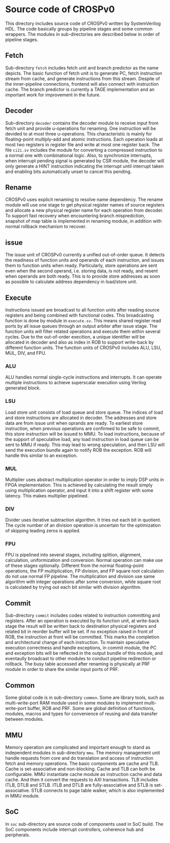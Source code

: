 # Source code of CROSPv0

This directory includes source code of CROSPv0 written by
SystemVerilog HDL. The code basically groups by pipeline stages
and some common wrappers. The modules in sub-directories are
described below in order of pipeline stages.

## Fetch

Sub-directory `fetch` includes fetch unit and branch predictor
as the name depicts. The basic function of fetch unit is to
generate PC, fetch instruction stream from cache, and generate
instructions from this stream. Despite of the inner-pipeline
connections, frontend will also connect with instruction cache.
The branch predictor is currently a TAGE implementation and an
important work for improvement in the future.

## Decoder

Sub-directory `decoder` contains the decoder module to receive
input from fetch unit and provide u-operations for renaming.
One instruction will be devided to at most three u-operations.
This characteristic is mainly for floating-point multiply-add
and atomic instructions. Each operation loads at most two
registers in register file and write at most one register back.
The file `ci2i.sv` includes the module for converting a
compressed instruction to a normal one with combinational
logic. Also, to synchronize interrupts, when interrupt pending
signal is generated by CSR module, the decoder will only
generate a HINT instruction indicating the interrupt until
interrupt taken and enabling bits automatically unset to cancel
this pending.

## Rename

CROSPv0 uses explicit renaming to resolve name dependency.
The rename module will use one stage to get physical register
names of source registers and allocate a new physical register
name for each operation from decoder. To support fast recovery
when encountering branch misprediction, snapshot of map table
is implemented in renaming module, in addition with normal
rollback mechanism to recover.

## issue

The issue unit of CROSPv0 currently a unified out-of-order
queue. It detects the readiness of function units and operands
of each instruction, and issues them to function units when
ready. Particularly, store operations are sent even when the
second operand, i.e. storing data, is not ready, and resent
when operands are both ready. This is to provide store
addresses as soon as possible to calculate address dependency
in load/store unit.

## Execute

Instructions issued are broadcast to all function units after
reading source registers and being combined with functional
codes. This broadcasting function is done by module in
`execute.sv`. This means shared register read ports by all
issue queues through an output arbiter after issue stage.
The function units will filter related operations and execute
them within several cycles. Due to the out-of-order execition,
a unique identifier will be allocated in decoder and also as
index in ROB to support write-back by different function units.
The function units of CROSPv0 includes ALU, LSU, MUL, DIV, and
FPU.

### ALU

ALU handles normal single-cycle instructions and interrupts. It
can operate multiple instructions to achieve superscalar
execution using Verilog generated block.

### LSU

Load store unit consists of load queue and store queue. The
indices of load and store instructions are allocated in
decoder. The addresses and store data are from issue unit when
oprands are ready. To earliest store instruction, when previous
operations are confirmed to be safe to commit, this store
instruction will be issued to MMU. To load instructions,
because of the support of speculative load, any load
instruction in load queue can be sent to MMU if ready. This may
lead to wrong speculation, and then LSU will send the execution
bundle again to notify ROB the exception. ROB will handle this
similar to an exception.

### MUL

Multiplier uses abstract multiplication operator in order to
imply DSP units in FPGA implementation. This is achieved by
calculating the result simply using multiplication operator,
and input it into a shift register with some latency. This
makes multiplier pipelined.

### DIV

Divider uses iterative subtraction algorithm. It tries out each
bit in quotient. The cycle number of an division operation is
uncertain for the optimization of skipping leading zeros is
applied.

### FPU

FPU is pipelined into several stages, including splition,
alignment, calculation, uniformization and conversion.
Normal operation can make use of these stages optionally.
Different from the normal floating-point operations, the FP
multiplication, FP division, and FP square root calculation do
not use normal FP pipeline. The multiplication and division use
same algorithm with integer operations after some conversion,
while square root is calculated by trying out each bit similar
with division algorithm.

## Commit

Sub-directory `commit` includes codes related to instruction
committing and registers. After an operation is executed by
its function unit, at write-back stage the result will be
written back to destination physical registers and related bit
in reorder buffer will be set. If no exception raised in front
of ROB, the instruction at front will be committed. This marks
the completion and architectural change of each instruction.
To maintain speculative execution correctness and handle
exceptions, in commit module, the PC and exception bits will be
reflected in the output bundle of this module, and eventaully
broadcast to other modules to conduct pipeline redirection or
rollback. The busy table accessed after renaming is physically
at PRF module in order to share the similar input ports of PRF.

## Common

Some global code is in sub-directory `common`. Some are library
tools, such as multi-write-port RAM module used in some modules
to implement multi-write-port buffer, ROB and PRF. Some are
global definition of functions, modules, macros and types for
convenience of reusing and data transfer between modules.

## MMU

Memory operation are complicated and important enough to stand
as independent modules in sub-directory `mmu`. The memory
management unit handle requests from core and do translation
and access of instruction fetch and memory operations. The
basic components are cache and TLB. Cache is set-associative
and non-blocking. Cache and TLB can both be configurable. MMU
instantiate cache module as instruction cache and data cache.
And then it convert the requests to AXI transactions. TLB
includes ITLB, DTLB and STLB. ITLB and DTLB are
fully-associative and STLB is set-associative. STLB connects to
page table walker, which is also implemented in MMU module.

## SoC

In `soc` sub-directory are source code of components used in
SoC build. The SoC components include interrupt controllers,
coherence hub and peripherals.
